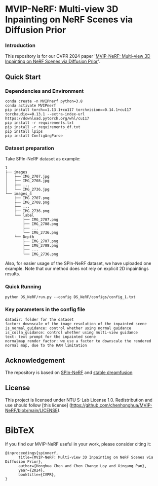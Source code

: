 # MVIP-NeRF: Multi-view 3D Inpainting on NeRF Scenes via Diffusion Prior

### Introduction
This repository is for our CVPR 2024 paper '[MVIP-NeRF: Multi-view 3D Inpainting on NeRF Scenes via Diffusion Prior](https://chenhonghua.github.io/clay.github.io/)'. 

## Quick Start

### Dependencies and Environment
```
conda create -n MVIPnerf python=3.8
conda activate MVIPnerf
pip install torch==1.13.1+cu117 torchvision==0.14.1+cu117 torchaudio==0.13.1 --extra-index-url https://download.pytorch.org/whl/cu117
pip install -r requirements.txt
pip install -r requirements_df.txt
pip install lpips
pip install ConfigArgParse
```

### Dataset preparation
Take SPIn-NeRF dataset as example:
```
1
├── images
│   ├── IMG_2707.jpg
│   ├── IMG_2708.jpg
│   ├── ...
│   └── IMG_2736.jpg
└── images_4
    ├── IMG_2707.png
    ├── IMG_2708.png
    ├── ...
    ├── IMG_2736.png
    └── label
        ├── IMG_2707.png
        ├── IMG_2708.png
        ├── ...
        └── IMG_2736.png
    └── Depth
        ├── IMG_2707.png
        ├── IMG_2708.png
        ├── ...
        └── IMG_2736.png

```
Also, for easier usage of the SPIn-NeRF dataset, we have uploaded one example. Note that our method does not rely on explicit 2D inpaintings results.

### Quick Running
```
python DS_NeRF/run.py --config DS_NeRF/configs/config_1.txt
```

### Key parameters in the config file
```
datadir: folder for the dataset
factor: downscale of the image resolution of the inpainted scene 
is_normal_guidance: control whether using normal guidance
is_colla_guidance: control whether using multi-view guidance
text: text prompt for the inpainted scene
normalmap_render_factor: we use a factor to downscale the rendered normal map, due to the RAM limitation
```

## Acknowledgement
The repository is based on [SPIn-NeRF](https://github.com/SamsungLabs/SPIn-NeRF) and [stable dreamfusion](https://github.com/ashawkey/stable-dreamfusion) 

## License
This project is licensed under NTU S-Lab License 1.0. Redistribution and use should follow [this license] (https://github.com/chenhonghua/MVIP-NeRF/blob/main/LICENSE).

# BibTeX
If you find our MVIP-NeRF useful in your work, please consider citing it:
```
@inproceedings{spinnerf,
      title={MVIP-NeRF: Multi-view 3D Inpainting on NeRF Scenes via Diffusion Prior}, 
      author={Honghua Chen and Chen Change Loy and Xingang Pan},
      year={2024},
      booktitle={CVPR},
}
```
